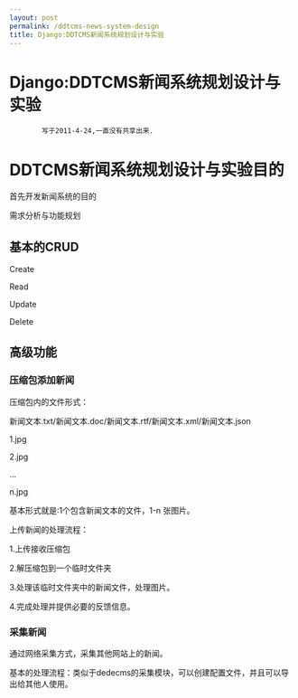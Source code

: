 ```yaml
---
layout: post
permalink: /ddtcms-news-system-design
title: Django:DDTCMS新闻系统规划设计与实验
---
```


# Django:DDTCMS新闻系统规划设计与实验 #

			写于2011-4-24,一直没有共享出来.
# DDTCMS新闻系统规划设计与实验目的 #

首先开发新闻系统的目的

需求分析与功能规划

## 基本的CRUD ##

Create

Read

Update

Delete

## 高级功能 ##

### 压缩包添加新闻 ###

压缩包内的文件形式：

新闻文本.txt/新闻文本.doc/新闻文本.rtf/新闻文本.xml/新闻文本.json

1.jpg

2.jpg

…

n.jpg

基本形式就是:1个包含新闻文本的文件，1-n 张图片。

上传新闻的处理流程：

1.上传接收压缩包

2.解压缩包到一个临时文件夹

3.处理该临时文件夹中的新闻文件，处理图片。

4.完成处理并提供必要的反馈信息。

### 采集新闻 ###

通过网络采集方式，采集其他网站上的新闻。

基本的处理流程：类似于dedecms的采集模块，可以创建配置文件，并且可以导出给其他人使用。